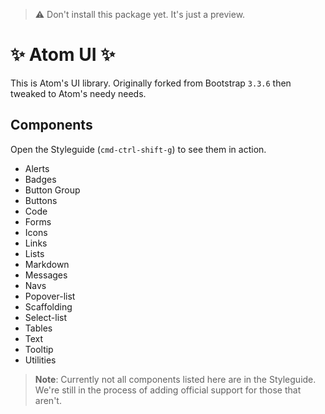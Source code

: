 > :warning: Don't install this package yet. It's just a preview.

# :sparkles: Atom UI :sparkles:

This is Atom's UI library. Originally forked from Bootstrap `3.3.6` then tweaked to Atom's needy needs.

## Components

Open the Styleguide (`cmd-ctrl-shift-g`) to see them in action.

- Alerts
- Badges
- Button Group
- Buttons
- Code
- Forms
- Icons
- Links
- Lists
- Markdown
- Messages
- Navs
- Popover-list
- Scaffolding
- Select-list
- Tables
- Text
- Tooltip
- Utilities

> __Note__: Currently not all components listed here are in the Styleguide. We're still in the process of adding official support for those that aren't.
